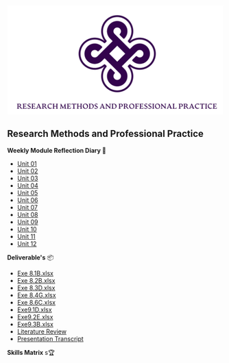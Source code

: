 ![Logo](Images/Logo.png)
## Research Methods and Professional Practice


**Weekly Module Reflection Diary 📔**

- [Unit 01](/MyPortfolio/RMPP/Unit01.html)
- [Unit 02](/MyPortfolio/RMPP/Unit02.html)
- [Unit 03](/MyPortfolio/RMPP/Unit03.html)
- [Unit 04](/MyPortfolio/RMPP/Unit04.html)
- [Unit 05](/MyPortfolio/RMPP/Unit05.html)
- [Unit 06](/MyPortfolio/RMPP/Unit06.html)
- [Unit 07](/MyPortfolio/RMPP/Unit07.html)
- [Unit 08](/MyPortfolio/RMPP/Unit08.html)
- [Unit 09](/MyPortfolio/RMPP/Unit09.html)
- [Unit 10](/MyPortfolio/RMPP/Unit10.html)
- [Unit 11](/MyPortfolio/RMPP/Unit11.html)
- [Unit 12](/MyPortfolio/RMPP/Unit12.html)

**Deliverable's** 📦

- [Exe 8.1B.xlsx](/MyPortfolio/RMPP/Exe%208.1B.xlsx)
- [Exe 8.2B.xlsx](/MyPortfolio/RMPP/Exe%208.2B.xlsx)
- [Exe 8.3D.xlsx](/MyPortfolio/RMPP/Exe%208.3D.xlsx)
- [Exe 8.4G.xlsx](/MyPortfolio/RMPP/Exe%208.4G.xlsx)
- [Exe 8.6C.xlsx](/MyPortfolio/RMPP/Exe%208.6C.xlsx)
- [Exe9.1D.xlsx](/MyPortfolio/RMPP/Exe9.1D.xlsx)
- [Exe9.2E.xlsx](/MyPortfolio/RMPP/Exe9.2E.xlsx)
- [Exe9.3B.xlsx](/MyPortfolio/RMPP/Exe9.3B.xlsx)
- [Literature Review](/MyPortfolio/RMPP/Literature%20Review.docx)
- [Presentation Transcript](/MyPortfolio/RMPP/ProposalTranscriptSubmission.docx)

**Skills Matrix** s🏆

